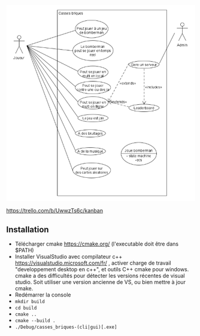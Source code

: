 ![Use cases](use%20case%20v2.png)

https://trello.com/b/UwwzTs6c/kanban

## Installation

* Télécharger cmake https://cmake.org/ 
(l'executable doit être dans $PATH)
* Installer VisualStudio avec compilateur c++ https://visualstudio.microsoft.com/fr/ , activer charge de travail "developpement desktop en c++", et outils C++ cmake pour windows. cmake a des difficultés pour détecter les versions récentes de visual studio. Soit utiliser une version ancienne de VS, ou bien mettre à jour cmake.
* Redémarrer la console
* `mkdir build`
* `cd build`
* `cmake ..`
* `cmake --build .`
* `./Debug/casses_briques-(cli|gui)[.exe]`
